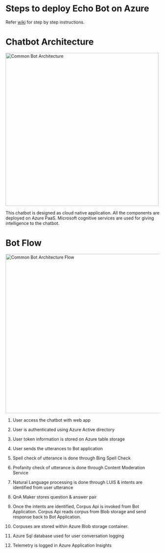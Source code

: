 # Steps to deploy Echo Bot on Azure
Refer [wiki](https://github.com/nidhisht/BotFrameworkV4Samples/wiki/Steps:-Deploy-Echo-Bot-on-Azure) for step by step instructions.

# Chatbot Architecture
<img width="500" alt="Common Bot Architecture" src="https://user-images.githubusercontent.com/42999787/72779441-f6d64600-3c41-11ea-9075-e13c24e9fc84.png">

This chatbot is designed as cloud native application. All the components are deployed on Azure PaaS. Microsoft cognitive services are used for giving intelligence to the chatbot.


# Bot Flow
<img width="520" alt="Common Bot Architecture Flow" src="https://user-images.githubusercontent.com/42999787/72779471-081f5280-3c42-11ea-84cb-4948b96bd504.png">

1. User access the chatbot with web app

2. User is authenticated using Azure Active directory

3. User token information is stored on Azure table storage

4. User sends the utterances to Bot application

5. Spell check of utterance is done through Bing Spell Check

6. Profanity check of utterance is done through Content Moderation Service

7. Natural Language processing is done through LUIS & intents are identified from user utterance

8. QnA Maker stores question & answer pair

9. Once the intents are identified, Corpus Api is invoked from Bot Application. Corpus Api reads corpus from Blob storage and send response back to Bot Application.

10. Corpuses are stored within Azure Blob storage container. 

11. Azure Sql database used for user conversation logging

12. Telemetry is logged in Azure Application Insights
